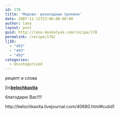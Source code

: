 ```yaml
---
id: 178
title: 'Медово- шоколадные пряники'
date: 2007-11-11T23:06:00-08:00
author: lana
layout: post
guid: http://lana.moskalyuk.com/recipe/178
permalink: /recipe/178/
ljID:
  - "493"
  - "493"
  - "493"
categories:
  - Uncategorized
---
```

<p class="MsoNormal">
  <span lang="RU">рецепт и слова </p> 
  
  <div class="ljuser">
    <a href="http://belochkavita.livejournal.com/profile"><img loading="lazy" width="17" height="17" src="http://stat.livejournal.com/img/userinfo.gif" alt="[info]" style="border: 0pt none;vertical-align: bottom;padding-right: 1px" /></a><a href="http://belochkavita.livejournal.com/"><b>belochkavita</b></a>
  </div>
  
  <p>
    благодарю Вас!!!!</span>
  </p>
  
  <p>
    http://belochkavita.livejournal.com/40680.html#cutid1<br /><img alt="" src="http://farm3.static.flickr.com/2228/1978574719_8b8e79f20c.jpg?v=0" /><br /><img alt="" src="http://farm3.static.flickr.com/2026/1978575331_50fcd691a2.jpg?v=0" />
  </p>